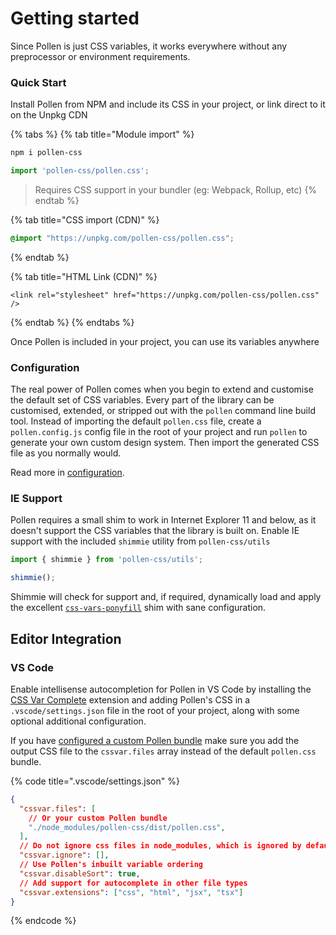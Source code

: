 # Getting started

Since Pollen is just CSS variables, it works everywhere without any preprocessor or environment requirements.

### Quick Start

Install Pollen from NPM and include its CSS in your project, or link direct to it on the Unpkg CDN

{% tabs %}
{% tab title="Module import" %}
```bash
npm i pollen-css
```

```javascript
import 'pollen-css/pollen.css';
```

> Requires CSS support in your bundler (eg: Webpack, Rollup, etc)
{% endtab %}

{% tab title="CSS import (CDN)" %}
```css
@import "https://unpkg.com/pollen-css/pollen.css";
```
{% endtab %}

{% tab title="HTML Link (CDN)" %}
```markup
<link rel="stylesheet" href="https://unpkg.com/pollen-css/pollen.css" />
```
{% endtab %}
{% endtabs %}

Once Pollen is included in your project, you can use its variables anywhere

### Configuration

The real power of Pollen comes when you begin to extend and customise the default set of CSS variables. Every part of the library can be customised, extended, or stripped out with the `pollen` command line build tool. Instead of importing the default `pollen.css` file, create a `pollen.config.js` config file in the root of your project and run `pollen` to generate your own custom design system. Then import the generated CSS file as you normally would.

Read more in [configuration](configuration/ "mention").

### IE Support

Pollen requires a small shim to work in Internet Explorer 11 and below, as it doesn't support the CSS variables that the library is built on. Enable IE support with the included `shimmie` utility from `pollen-css/utils`

```javascript
import { shimmie } from 'pollen-css/utils';

shimmie();
```

Shimmie will check for support and, if required, dynamically load and apply the excellent [`css-vars-ponyfill`](https://jhildenbiddle.github.io/css-vars-ponyfill/#/) shim with sane configuration.

## Editor Integration

### VS Code

Enable intellisense autocompletion for Pollen in VS Code by installing the [CSS Var Complete](https://marketplace.visualstudio.com/items?itemName=phoenisx.cssvar) extension and adding Pollen's CSS in a `.vscode/settings.json` file in the root of your project, along with some optional additional configuration.

If you have [configured a custom Pollen bundle](configuration/) make sure you add the output CSS file to the `cssvar.files` array instead of the default `pollen.css` bundle.

{% code title=".vscode/settings.json" %}
```json
{
  "cssvar.files": [
    // Or your custom Pollen bundle
    "./node_modules/pollen-css/dist/pollen.css",
  ],
  // Do not ignore css files in node_modules, which is ignored by default
  "cssvar.ignore": [],
  // Use Pollen's inbuilt variable ordering
  "cssvar.disableSort": true,
  // Add support for autocomplete in other file types
  "cssvar.extensions": ["css", "html", "jsx", "tsx"]
}
```
{% endcode %}
